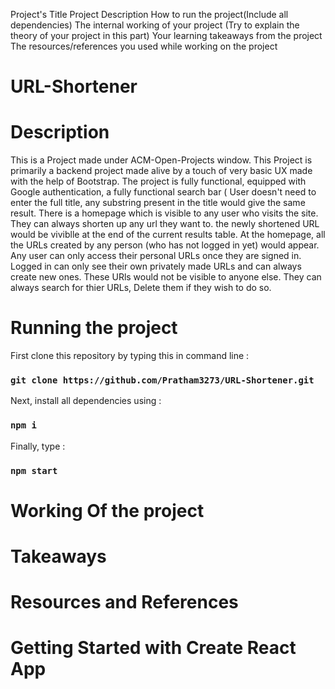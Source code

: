 Project's Title
Project Description
How to run the project(Include all dependencies)
The internal working of your project (Try to explain the theory of your project in this part)
Your learning takeaways from the project
The  resources/references you used while working on the project

# URL-Shortener

# Description
This is a Project made under ACM-Open-Projects window.
This Project is primarily a backend project made alive by a touch of very basic UX made with the help of Bootstrap.
The project is fully functional, equipped with Google authentication, a fully functional search bar ( User doesn't need to enter the full title, any substring present in the title would give the same result.
There is a homepage which is visible to any user who visits the site. They can always shorten up any url they want to. the newly shortened URL would be viviblle at the end of the current results table.
At the homepage, all the URLs created by any person (who has not logged in yet) would appear. 
Any user can only access their personal URLs once they are signed in. 
Logged in can only see their own privately made URLs and can always create new ones. These URls would not be visible to anyone else.
They can always search for thier URLs, Delete them if they wish to do so.

# Running the project

First clone this repository by typing this in command line : 
### `git clone https://github.com/Pratham3273/URL-Shortener.git`

Next, install all dependencies using :
### `npm i`

Finally, type : 
### `npm start`

# Working Of the project 

# Takeaways

# Resources and References  

# Getting Started with Create React App

